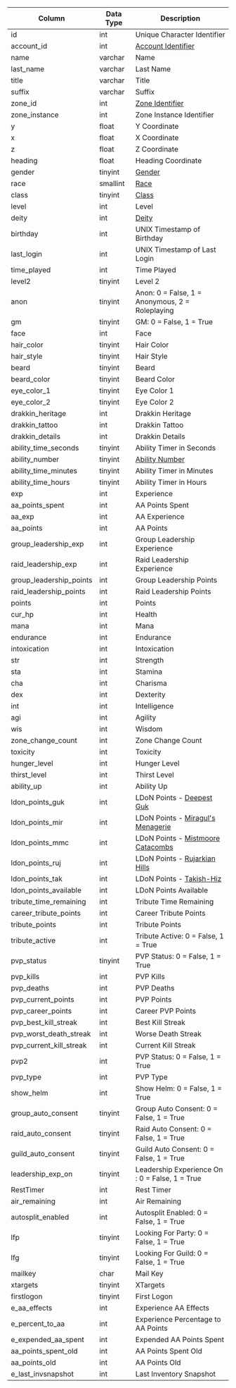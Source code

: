 | Column                  | Data Type | Description                                                                                       |
| ----------------------- | --------- | ------------------------------------------------------------------------------------------------- |
| id                      | int       | Unique Character Identifier                                                                       |
| account_id              | int       | [Account Identifier](account.md)                                                                  |
| name                    | varchar   | Name                                                                                              |
| last_name               | varchar   | Last Name                                                                                         |
| title                   | varchar   | Title                                                                                             |
| suffix                  | varchar   | Suffix                                                                                            |
| zone_id                 | int       | [Zone Identifier](https://eqemu.gitbook.io/server/categories/reference-lists/zones)               |
| zone_instance           | int       | Zone Instance Identifier                                                                          |
| y                       | float     | Y Coordinate                                                                                      |
| x                       | float     | X Coordinate                                                                                      |
| z                       | float     | Z Coordinate                                                                                      |
| heading                 | float     | Heading Coordinate                                                                                |
| gender                  | tinyint   | [Gender](https://eqemu.gitbook.io/server/categories/reference-lists/genders)                      |
| race                    | smallint  | [Race](https://eqemu.gitbook.io/server/categories/reference-lists/race-list)                      |
| class                   | tinyint   | [Class](https://eqemu.gitbook.io/server/categories/reference-lists/class-list)                    |
| level                   | int       | Level                                                                                             |
| deity                   | int       | [Deity](https://eqemu.gitbook.io/server/categories/reference-lists/deity-list)                    |
| birthday                | int       | UNIX Timestamp of Birthday                                                                        |
| last_login              | int       | UNIX Timestamp of Last Login                                                                      |
| time_played             | int       | Time Played                                                                                       |
| level2                  | tinyint   | Level 2                                                                                           |
| anon                    | tinyint   | Anon: 0 = False, 1 = Anonymous, 2 = Roleplaying                                                   |
| gm                      | tinyint   | GM: 0 = False, 1 = True                                                                           |
| face                    | int       | Face                                                                                              |
| hair_color              | tinyint   | Hair Color                                                                                        |
| hair_style              | tinyint   | Hair Style                                                                                        |
| beard                   | tinyint   | Beard                                                                                             |
| beard_color             | tinyint   | Beard Color                                                                                       |
| eye_color_1             | tinyint   | Eye Color 1                                                                                       |
| eye_color_2             | tinyint   | Eye Color 2                                                                                       |
| drakkin_heritage        | int       | Drakkin Heritage                                                                                  |
| drakkin_tattoo          | int       | Drakkin Tattoo                                                                                    |
| drakkin_details         | int       | Drakkin Details                                                                                   |
| ability_time_seconds    | tinyint   | Ability Timer in Seconds                                                                          |
| ability_number          | tinyint   | [Ability Number](aa_ability.md)                                                                   |
| ability_time_minutes    | tinyint   | Ability Timer in Minutes                                                                          |
| ability_time_hours      | tinyint   | Ability Timer in Hours                                                                            |
| exp                     | int       | Experience                                                                                        |
| aa_points_spent         | int       | AA Points Spent                                                                                   |
| aa_exp                  | int       | AA Experience                                                                                     |
| aa_points               | int       | AA Points                                                                                         |
| group_leadership_exp    | int       | Group Leadership Experience                                                                       |
| raid_leadership_exp     | int       | Raid Leadership Experience                                                                        |
| group_leadership_points | int       | Group Leadership Points                                                                           |
| raid_leadership_points  | int       | Raid Leadership Points                                                                            |
| points                  | int       | Points                                                                                            |
| cur_hp                  | int       | Health                                                                                            |
| mana                    | int       | Mana                                                                                              |
| endurance               | int       | Endurance                                                                                         |
| intoxication            | int       | Intoxication                                                                                      |
| str                     | int       | Strength                                                                                          |
| sta                     | int       | Stamina                                                                                           |
| cha                     | int       | Charisma                                                                                          |
| dex                     | int       | Dexterity                                                                                         |
| int                     | int       | Intelligence                                                                                      |
| agi                     | int       | Agility                                                                                           |
| wis                     | int       | Wisdom                                                                                            |
| zone_change_count       | int       | Zone Change Count                                                                                 |
| toxicity                | int       | Toxicity                                                                                          |
| hunger_level            | int       | Hunger Level                                                                                      |
| thirst_level            | int       | Thirst Level                                                                                      |
| ability_up              | int       | Ability Up                                                                                        |
| ldon_points_guk         | int       | LDoN Points - [Deepest Guk](https://eqemu.gitbook.io/server/categories/types/ldon-themes)         |
| ldon_points_mir         | int       | LDoN Points - [Miragul's Menagerie](https://eqemu.gitbook.io/server/categories/types/ldon-themes) |
| ldon_points_mmc         | int       | LDoN Points - [Mistmoore Catacombs](https://eqemu.gitbook.io/server/categories/types/ldon-themes) |
| ldon_points_ruj         | int       | LDoN Points - [Rujarkian Hills](https://eqemu.gitbook.io/server/categories/types/ldon-themes)     |
| ldon_points_tak         | int       | LDoN Points - [Takish-Hiz](https://eqemu.gitbook.io/server/categories/types/ldon-themes)          |
| ldon_points_available   | int       | LDoN Points Available                                                                             |
| tribute_time_remaining  | int       | Tribute Time Remaining                                                                            |
| career_tribute_points   | int       | Career Tribute Points                                                                             |
| tribute_points          | int       | Tribute Points                                                                                    |
| tribute_active          | int       | Tribute Active: 0 = False, 1 = True                                                               |
| pvp_status              | tinyint   | PVP Status: 0 = False, 1 = True                                                                   |
| pvp_kills               | int       | PVP Kills                                                                                         |
| pvp_deaths              | int       | PVP Deaths                                                                                        |
| pvp_current_points      | int       | PVP Points                                                                                        |
| pvp_career_points       | int       | Career PVP Points                                                                                 |
| pvp_best_kill_streak    | int       | Best Kill Streak                                                                                  |
| pvp_worst_death_streak  | int       | Worse Death Streak                                                                                |
| pvp_current_kill_streak | int       | Current Kill Streak                                                                               |
| pvp2                    | int       | PVP Status: 0 = False, 1 = True                                                                   |
| pvp_type                | int       | PVP Type                                                                                          |
| show_helm               | int       | Show Helm: 0 = False, 1 = True                                                                    |
| group_auto_consent      | tinyint   | Group Auto Consent: 0 = False, 1 = True                                                           |
| raid_auto_consent       | tinyint   | Raid Auto Consent: 0 = False, 1 = True                                                            |
| guild_auto_consent      | tinyint   | Guild Auto Consent: 0 = False, 1 = True                                                           |
| leadership_exp_on       | tinyint   | Leadership Experience On : 0 = False, 1 = True                                                    |
| RestTimer               | int       | Rest Timer                                                                                        |
| air_remaining           | int       | Air Remaining                                                                                     |
| autosplit_enabled       | int       | Autosplit Enabled: 0 = False, 1 = True                                                            |
| lfp                     | tinyint   | Looking For Party: 0 = False, 1 = True                                                            |
| lfg                     | tinyint   | Looking For Guild: 0 = False, 1 = True                                                            |
| mailkey                 | char      | Mail Key                                                                                          |
| xtargets                | tinyint   | XTargets                                                                                          |
| firstlogon              | tinyint   | First Logon                                                                                       |
| e_aa_effects            | int       | Experience AA Effects                                                                             |
| e_percent_to_aa         | int       | Experience Percentage to AA Points                                                                |
| e_expended_aa_spent     | int       | Expended AA Points Spent                                                                          |
| aa_points_spent_old     | int       | AA Points Spent Old                                                                               |
| aa_points_old           | int       | AA Points Old                                                                                     |
| e_last_invsnapshot      | int       | Last Inventory Snapshot                                                                           |